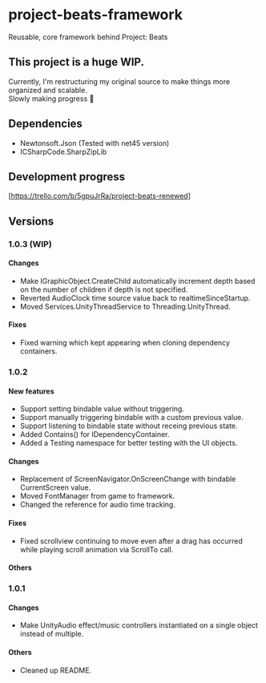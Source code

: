 # project-beats-framework
Reusable, core framework behind Project: Beats
  
## This project is a huge WIP.
Currently, I'm restructuring my original source to make things more organized and scalable.  
Slowly making progress 🧩

## Dependencies
- Newtonsoft.Json (Tested with net45 version)
- ICSharpCode.SharpZipLib

## Development progress
[https://trello.com/b/5gpuJrRa/project-beats-renewed]

## Versions
### 1.0.3 (WIP)
#### Changes
- Make IGraphicObject.CreateChild automatically increment depth based on the number of children if depth is not specified.
- Reverted AudioClock time source value back to realtimeSinceStartup.
- Moved Services.UnityThreadService to Threading.UnityThread.
#### Fixes
- Fixed warning which kept appearing when cloning dependency containers.

### 1.0.2
#### New features
- Support setting bindable value without triggering.
- Support manually triggering bindable with a custom previous value.
- Support listening to bindable state without receing previous state.
- Added Contains<T>() for IDependencyContainer.
- Added a Testing namespace for better testing with the UI objects.
#### Changes
- Replacement of ScreenNavigator.OnScreenChange with bindable CurrentScreen value.
- Moved FontManager from game to framework.
- Changed the reference for audio time tracking.
#### Fixes
- Fixed scrollview continuing to move even after a drag has occurred while playing scroll animation via ScrollTo call.
#### Others

### 1.0.1
#### Changes
- Make UnityAudio effect/music controllers instantiated on a single object instead of multiple.
#### Others
- Cleaned up README.